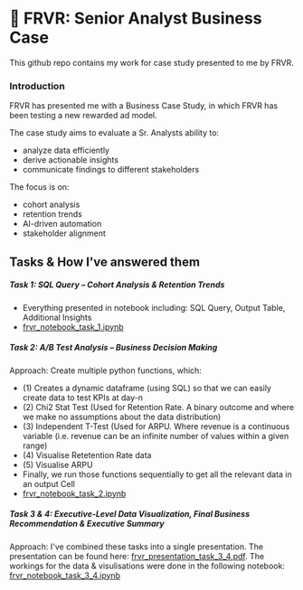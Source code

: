 # 🎯 FRVR: Senior Analyst Business Case

This github repo contains my work for case study presented to me by FRVR.

### Introduction

FRVR has presented me with a Business Case Study, in which FRVR has been testing a new rewarded ad model.

The case study aims to evaluate a Sr. Analysts ability to:
- analyze data efficiently
- derive actionable insights
- communicate findings to different stakeholders

The focus is on:
- cohort analysis
- retention trends
- AI-driven automation
- stakeholder alignment

## Tasks & How I've answered them

##### Task 1: SQL Query – Cohort Analysis & Retention Trends

- Everything presented in notebook including: SQL Query, Output Table, Additional Insights
- [frvr_notebook_task_1.ipynb](https://github.com/maxbenjs/frvr/blob/main/frvr_notebook_task_1.ipynb)


##### Task 2: A/B Test Analysis – Business Decision Making

Approach: Create multiple python functions, which:
-   (1) Creates a dynamic dataframe (using SQL) so that we can easily create data to test KPIs at day-n
-   (2) Chi2 Stat Test (Used for Retention Rate. A binary outcome and where we make no assumptions about the data distribution)
-   (3) Independent T-Test (Used for ARPU. Where revenue is a continuous variable (i.e. revenue can be an infinite number of values within a given range) 
-   (4) Visualise Retetention Rate data
-   (5) Visualise ARPU
-   Finally, we run those functions sequentially to get all the relevant data in an output Cell
- [frvr_notebook_task_2.ipynb](https://github.com/maxbenjs/frvr/blob/main/frvr_notebook_task_2.ipynb)


##### Task 3 & 4: Executive-Level Data Visualization, Final Business Recommendation & Executive Summary

Approach:
I've combined these tasks into a single presentation. The presentation can be found here: [frvr_presentation_task_3_4.pdf](https://github.com/maxbenjs/frvr/blob/main/frvr_presentation_task_3_4.pdf). The workings for the data & visulisations were done in the following notebook: [frvr_notebook_task_3_4.ipynb](https://github.com/maxbenjs/frvr/blob/main/frvr_notebook_task_3_4.ipynb)
